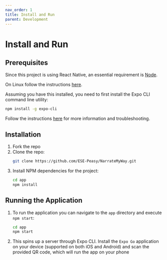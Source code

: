 ```yaml
---
nav_order: 1
title: Install and Run
parent: Development
---
```


# Install and Run

## Prerequisites

Since this project is using React Native, an essential requirement is [Node](https://nodejs.org/en/download/).

On Linux follow the instructions [here](https://github.com/nodesource/distributions/blob/master/README.md#installation-instructions).

Assuming you have this installed, you need to first install the Expo CLI command line utility:

```sh
npm install -g expo-cli
```

Follow the instructions [here](https://reactnative.dev/docs/environment-setup) for more information and troubleshooting.

## Installation

1. Fork the repo
1. Clone the repo:
   ```sh
   git clone https://github.com/ESE-Peasy/NarrateMyWay.git
   ```
1. Install NPM dependencies for the project:
   ```sh
   cd app
   npm install
   ```

## Running the Application

1. To run the application you can navigate to the `app` directory and execute `npm start`:
    ```sh
    cd app
    npm start
    ```
1. This spins up a server through Expo CLI. Install the `Expo Go` application on your device (supported on both iOS and Android) and scan the provided QR code, which will run the app on your phone
